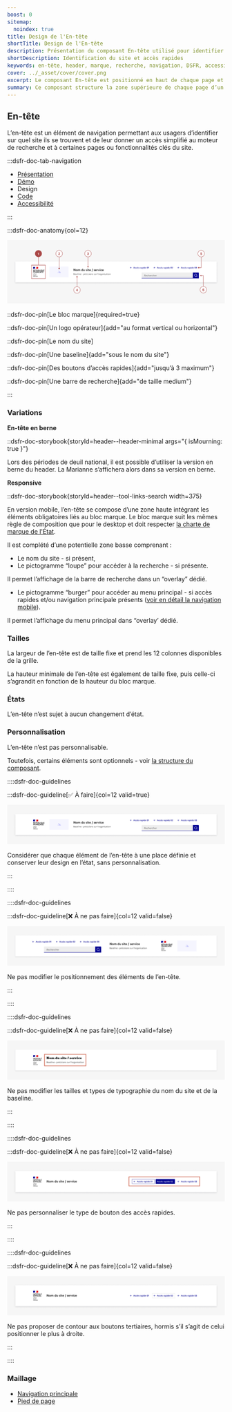 ```yaml
---
boost: 0
sitemap:
  noindex: true
title: Design de l'En-tête
shortTitle: Design de l'En-tête
description: Présentation du composant En-tête utilisé pour identifier le site consulté et donner accès à des fonctionnalités clés comme la recherche ou la connexion.
shortDescription: Identification du site et accès rapides
keywords: en-tête, header, marque, recherche, navigation, DSFR, accessibilité, interface
cover: ../_asset/cover/cover.png
excerpt: Le composant En-tête est positionné en haut de chaque page et permet à l’usager de savoir sur quel site il se trouve, tout en facilitant l’accès aux fonctions principales comme la recherche ou la connexion.
summary: Ce composant structure la zone supérieure de chaque page d’un site public. Il intègre les éléments d’identité visuelle de l’État, les éventuels accès rapides à des fonctions essentielles, et le moteur de recherche. Non personnalisable, l’en-tête garantit cohérence, lisibilité et conformité avec la charte de l’État, en version desktop comme mobile. Il peut être enrichi ou simplifié selon les besoins du site.
---
```


## En-tête

L’en-tête est un élément de navigation permettant aux usagers d’identifier sur quel site ils se trouvent et de leur donner un accès simplifié au moteur de recherche et à certaines pages ou fonctionnalités clés du site.

:::dsfr-doc-tab-navigation

- [Présentation](../index.md)
- [Démo](../demo/index.md)
- Design
- [Code](../code/index.md)
- [Accessibilité](../accessibility/index.md)

:::

:::dsfr-doc-anatomy{col=12}

![Anatomie de l'en-tête](../_asset/anatomy/anatomy-1.png)

::dsfr-doc-pin[Le bloc marque]{required=true}

::dsfr-doc-pin[Un logo opérateur]{add="au format vertical ou horizontal"}

::dsfr-doc-pin[Le nom du site]

::dsfr-doc-pin[Une baseline]{add="sous le nom du site"}

::dsfr-doc-pin[Des boutons d’accès rapides]{add="jusqu’à 3 maximum"}

::dsfr-doc-pin[Une barre de recherche]{add="de taille medium"}

:::

### Variations

**En-tête en berne**

::dsfr-doc-storybook{storyId=header--header-minimal args="{ isMourning: true }"}

Lors des périodes de deuil national, il est possible d’utiliser la version en berne du header. La Marianne s’affichera alors dans sa version en berne.

**Responsive**

::dsfr-doc-storybook{storyId=header--tool-links-search width=375}

En version mobile, l’en-tête se compose d’une zone haute intégrant les éléments obligatoires liés au bloc marque. Le bloc marque suit les mêmes règle de composition que pour le desktop et doit respecter [la charte de marque de l'État](https://www.gouvernement.fr/marque-Etat).

Il est complété d’une potentielle zone basse comprenant :

- Le nom du site - si présent,
- Le pictogramme “loupe” pour accéder à la recherche - si présente.

Il permet l’affichage de la barre de recherche dans un “overlay” dédié.

- Le pictogramme “burger” pour accéder au menu principal - si accès rapides et/ou navigation principale présents ([voir en détail la navigation mobile](../../../../navigation/_part/doc/index.md)).

Il permet l’affichage du menu principal dans “overlay’ dédié.

### Tailles

La largeur de l’en-tête est de taille fixe et prend les 12 colonnes disponibles de la grille.

La hauteur minimale de l’en-tête est également de taille fixe, puis celle-ci s’agrandit en fonction de la hauteur du bloc marque.

### États

L’en-tête n’est sujet à aucun changement d’état.

### Personnalisation

L’en-tête n’est pas personnalisable.

Toutefois, certains éléments sont optionnels - voir [la structure du composant](#en-tête).

::::dsfr-doc-guidelines

:::dsfr-doc-guideline[✅ À faire]{col=12 valid=true}

![À faire](../_asset/custom/do-1.png)

Considérer que chaque élément de l’en-tête à une place définie et conserver leur design en l’état, sans personnalisation.

:::

::::

::::dsfr-doc-guidelines

:::dsfr-doc-guideline[❌ À ne pas faire]{col=12 valid=false}

![À ne pas faire](../_asset/custom/dont-1.png)

Ne pas modifier le positionnement des éléments de l’en-tête.

:::

::::

::::dsfr-doc-guidelines

:::dsfr-doc-guideline[❌ À ne pas faire]{col=12 valid=false}

![À ne pas faire](../_asset/custom/dont-2.png)

Ne pas modifier les tailles et types de typographie du nom du site et de la baseline.

:::

::::

::::dsfr-doc-guidelines

:::dsfr-doc-guideline[❌ À ne pas faire]{col=12 valid=false}

![À ne pas faire](../_asset/custom/dont-3.png)

Ne pas personnaliser le type de bouton des accès rapides.

:::

::::

::::dsfr-doc-guidelines

:::dsfr-doc-guideline[❌ À ne pas faire]{col=12 valid=false}

![À ne pas faire](../_asset/custom/dont-4.png)

Ne pas proposer de contour aux boutons tertiaires, hormis s’il s’agit de celui positionner le plus à droite.

:::

::::

### Maillage

- [Navigation principale](../../../../navigation/_part/doc/index.md)
- [Pied de page](../../../../footer/_part/doc/index.md)
